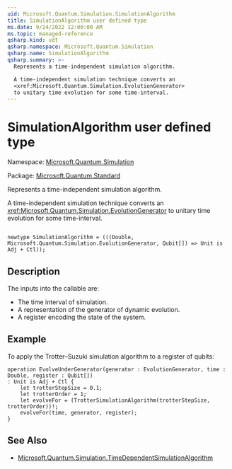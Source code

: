 ```yaml
---
uid: Microsoft.Quantum.Simulation.SimulationAlgorithm
title: SimulationAlgorithm user defined type
ms.date: 9/24/2022 12:00:00 AM
ms.topic: managed-reference
qsharp.kind: udt
qsharp.namespace: Microsoft.Quantum.Simulation
qsharp.name: SimulationAlgorithm
qsharp.summary: >-
  Represents a time-independent simulation algorithm.

  A time-independent simulation technique converts an
  <xref:Microsoft.Quantum.Simulation.EvolutionGenerator>
  to unitary time evolution for some time-interval.
---
```


# SimulationAlgorithm user defined type

Namespace: [Microsoft.Quantum.Simulation](xref:Microsoft.Quantum.Simulation)

Package: [Microsoft.Quantum.Standard](https://nuget.org/packages/Microsoft.Quantum.Standard)


Represents a time-independent simulation algorithm.A time-independent simulation technique converts an<xref:Microsoft.Quantum.Simulation.EvolutionGenerator>to unitary time evolution for some time-interval.

```qsharp

newtype SimulationAlgorithm = (((Double, Microsoft.Quantum.Simulation.EvolutionGenerator, Qubit[]) => Unit is Adj + Ctl));
```



## Description

The inputs into the callable are:- The time interval of simulation.- A representation of the generator of dynamic evolution.- A register encoding the state of the system.

## Example

To apply the Trotter–Suzuki simulation algorithm to a register ofqubits:```qsharpoperation EvolveUnderGenerator(generator : EvolutionGenerator, time : Double, register : Qubit[]): Unit is Adj + Ctl {    let trotterStepSize = 0.1;    let trotterOrder = 1;    let evolveFor = (TrotterSimulationAlgorithm(trotterStepSize, trotterOrder))!;    evolveFor(time, generator, register);}```

## See Also

- [Microsoft.Quantum.Simulation.TimeDependentSimulationAlgorithm](xref:Microsoft.Quantum.Simulation.TimeDependentSimulationAlgorithm)